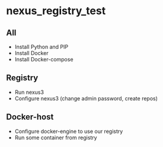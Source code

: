 # nexus_registry_test


## All

* Install Python and PIP
* Install Docker
* Install Docker-compose

## Registry

* Run nexus3
* Configure nexus3 (change admin password, create repos)

## Docker-host

* Configure docker-engine to use our registry
* Run some container from registry

